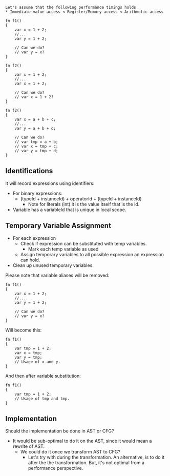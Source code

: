 ```
Let's assume that the following performance timings holds
* Immediate value access < Register/Memory access < Arithmetic access

fn f1()
{
    var x = 1 + 2;
    //...
    var y = 1 + 2;    
    
    // Can we do?
    // var y = x?
}

fn f2()
{
    var x = 1 + 2;
    //...
    var x = 1 + 2;    
    
    // Can we do?
    // var x = 1 + 2?
}

fn f2()
{
    var x = a + b + c;
    //...
    var y = a + b + d;    
    
    // Can we do?
    // var tmp = a + b;
    // var x = tmp + c;
    // var y = tmp + d;
}
```

## Identifications
It will record expressions using identifiers:
  * For binary expressions:
    * (typeId + instanceId) + operatorId + (typeId + instanceId)
      * Note for literals (int) it is the value itself that is the id.
  * Variable has a variableId that is unique in local scope.

## Temporary Variable Assignment

* For each expression
  * Check if expression can be substituted with temp variables. 
    * Mark each temp variable as used
  * Assign temporary variables to all possible expression an expression can hold.
* Clean up unused temporary variables.


Please note that variable aliases will be removed:

```stash
fn f1()
{
    var x = 1 + 2;
    //...
    var y = 1 + 2;    
    
    // Can we do?
    // var y = x?
}
```

Will become this:

```stash
fn f1()
{
    var tmp = 1 + 2;
    var x = tmp;
    var y = tmp;
    // Usage of x and y.
}
```


And then after variable substitution:

```stash
fn f1()
{
    var tmp = 1 + 2;
    // Usage of tmp and tmp.
}
```

## Implementation

Should the implementation be done in AST or CFG?
* It would be sub-optimal to do it on the AST, since it would mean a rewrite of AST.
  * We could do it once we transform AST to CFG?
    * Let's try with during the transformation. An alternative, is to do it after the 
      the transformation. But, it's not optimal from a performance perspective.



